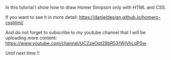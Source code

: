 In this tutorial I show how to draw Homer Simpson only with HTML and CSS.

If you want to see it in more detail: https://danieldesign.github.io/homero-csshtml/

And do not forget to subscribe to my youtube channel that I will be uploading more content: https://www.youtube.com/channel/UCZzeOqt29bR531WjVhLqPSw

Until next time !!
